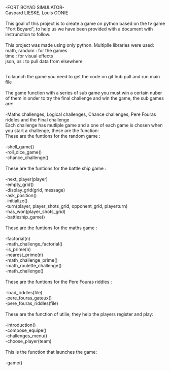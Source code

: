 -FORT BOYAD SIMULATOR-
<br />
Gaspard LIESKE, Louis GONIE<br />
<br />
This goal of this project is to create a game on python based on the tv game "Fort Boyard", to help us we have been provided with a document with instrunction to follow.<br />
<br />
This project was made using only python. Multiplle libraries were used: <br />
  math, random : for the games<br />
  time : for visual effects<br />
  json, os : to pull data from elsewhere<br />
  
<br />
To launch the game you need to get the code on git hub pull and run main file<br />
<br />
The game function with a series of sub game you must win a certain nuber of them in onder to try the final challenge and win the game, the sub games are:<br />
<br />
  -Maths challenges, Logical challenges, Chance challenges, Pere Fouras riddles and the Final challenge
<br />
Each challenge has mutliple game and a one of each game is chosen when you start a challenge, these are the function:
<br />
These are the funtions for the random game : <br />
<br />
  -shell_game()<br />
  -roll_dice_game()<br />
  -chance_challenge()<br />
<br />
These are the funtions for the battle ship game : <br />
<br />
  -next_player(player)<br />
  -empty_grid()<br />
  -display_grid(grid, message)<br />
  -ask_position()<br />
  -initialize()<br />
  -turn(player, player_shots_grid, opponent_grid, playerturn)<br />
  -has_won(player_shots_grid)<br />
  -battleship_game()<br />
<br />
These are the funtions for the maths game : <br />
<br />
  -factorial(n)<br />
  -math_challenge_factorial()<br />
  -is_prime(n)<br />
  -nearest_prime(n)<br />
  -math_challenge_prime()<br />
  -math_roulette_challenge()<br />
  -math_challenge()<br />
<br />
These are the funtions for the Pere Fouras riddles : <br />
<br />
  -load_riddles(file)<br />
  -pere_fouras_gateux()<br />
  -pere_fouras_riddles(file)<br />
<br />
These are the function of utilie, they help the players register and play:<br />
<br />
  -introduction()<br />
  -compose_equipe()<br />
  -challenges_menu()<br />
  -choose_player(team)<br />
<br />
This is the function that launches the game:<br />
<br />
  -game()
<br />
